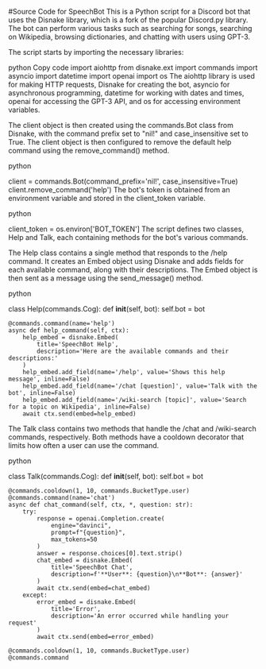 #Source Code for SpeechBot
This is a Python script for a Discord bot that uses the Disnake library, which is a fork of the popular Discord.py library. The bot can perform various tasks such as searching for songs, searching on Wikipedia, browsing dictionaries, and chatting with users using GPT-3.

The script starts by importing the necessary libraries:

python
Copy code
import aiohttp
from disnake.ext import commands
import asyncio
import datetime
import openai
import os
The aiohttp library is used for making HTTP requests, Disnake for creating the bot, asyncio for asynchronous programming, datetime for working with dates and times, openai for accessing the GPT-3 API, and os for accessing environment variables.

The client object is then created using the commands.Bot class from Disnake, with the command prefix set to "nil!" and case_insensitive set to True. The client object is then configured to remove the default help command using the remove_command() method.

python

client = commands.Bot(command_prefix='nil!', case_insensitive=True)
client.remove_command('help')
The bot's token is obtained from an environment variable and stored in the client_token variable.

python

client_token = os.environ['BOT_TOKEN']
The script defines two classes, Help and Talk, each containing methods for the bot's various commands.

The Help class contains a single method that responds to the /help command. It creates an Embed object using Disnake and adds fields for each available command, along with their descriptions. The Embed object is then sent as a message using the send_message() method.

python

class Help(commands.Cog):
    def __init__(self, bot):
        self.bot = bot
    
    @commands.command(name='help')
    async def help_command(self, ctx):
        help_embed = disnake.Embed(
            title='SpeechBot Help',
            description='Here are the available commands and their descriptions:'
        )
        help_embed.add_field(name='/help', value='Shows this help message', inline=False)
        help_embed.add_field(name='/chat [question]', value='Talk with the bot', inline=False)
        help_embed.add_field(name='/wiki-search [topic]', value='Search for a topic on Wikipedia', inline=False)
        await ctx.send(embed=help_embed)
The Talk class contains two methods that handle the /chat and /wiki-search commands, respectively. Both methods have a cooldown decorator that limits how often a user can use the command.

python

class Talk(commands.Cog):
    def __init__(self, bot):
        self.bot = bot

    @commands.cooldown(1, 10, commands.BucketType.user)
    @commands.command(name='chat')
    async def chat_command(self, ctx, *, question: str):
        try:
            response = openai.Completion.create(
                engine="davinci",
                prompt=f"{question}",
                max_tokens=50
            )
            answer = response.choices[0].text.strip()
            chat_embed = disnake.Embed(
                title='SpeechBot Chat',
                description=f'**User**: {question}\n**Bot**: {answer}'
            )
            await ctx.send(embed=chat_embed)
        except:
            error_embed = disnake.Embed(
                title='Error',
                description='An error occurred while handling your request'
            )
            await ctx.send(embed=error_embed)

    @commands.cooldown(1, 10, commands.BucketType.user)
    @commands.command
